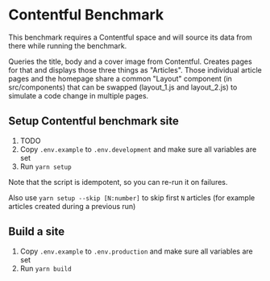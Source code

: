 # Contentful Benchmark

This benchmark requires a Contentful space and will source its data from there while running the benchmark.

Queries the title, body and a cover image from Contentful. Creates pages for that and displays those three things as "Articles".
Those individual article pages and the homepage share a common "Layout" component (in src/components) that can be swapped (layout_1.js and layout_2.js) to simulate a code change in multiple pages.

## Setup Contentful benchmark site

1. TODO <Setup data source>
2. Copy `.env.example` to `.env.development` and make sure all variables are set
3. Run `yarn setup`

Note that the script is idempotent, so you can re-run it on failures.

Also use `yarn setup --skip [N:number]` to skip first `N` articles
(for example articles created during a previous run)

## Build a site

1. Copy `.env.example` to `.env.production` and make sure all variables are set
2. Run `yarn build`

